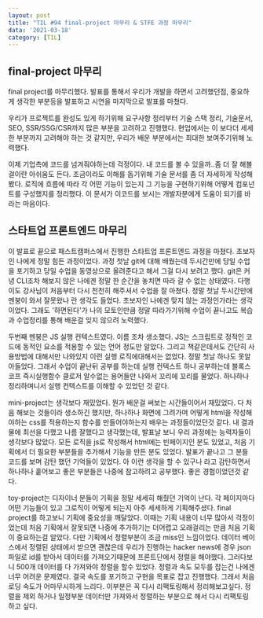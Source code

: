 ```yaml
---
layout: post
title: "TIL #94 final-project 마무리 & STFE 과정 마무리"
data: '2021-03-18'
category: [TIL]
---
```


## final-project 마무리 

final project를 마무리했다. 발표를 통해서 우리가 개발을 하면서 고려했던점, 중요하게 생각한 부분등을 발표하고 시연을 마지막으로 발표를 마쳤다. 

우리가 프로젝트를 완성도 있게 하기위해 요구사항 정리부터 기술 스택 정리, 기술문서, SEO, SSR/SSG/CSR까지 많은 부분을 고려하고 진행했다. 현업에서는 이 보다더 세세한 부분까지 고려해야 하는 것 같지만, 우리가 배운 부분에서는 최대한 보여주기위해 노력했다. 

이제 기업측에 코드를 넘겨줘야하는데 걱정이다. 내 코드를 볼 수 있을까..좀 더 잘 해볼걸이란 아쉬움도 든다. 조금이라도 이해를 돕기위해 기술 문서를 좀 더 자세하게 작성해봤다. 로직에 흐름에 따라 각 어떤 기능이 있는지 그 기능을 구현하기위해 어떻게 컴포넌트를 구성했지를 정리했다. 이 문서가 이코드를 보시는 개발자분에게 도움이 되기를 바라는 마음이다. 

## 스타트업 프론트엔드 마무리
이 발표로 끝으로 패스트캠퍼스에서 진행한 스타트업 프론트엔드 과정을 마쳤다. 초보자인 나에게 정말 힘든 과정이었다. 과정 첫날 git에 대해 배웠는데 두시간만에 당일 수업을 포기하고 당일 수업을 동영상으로 올려준다고 해서 그걸 다시 보려고 했다. git은 커녕 CLI조차 해보지 않은 나에겐 정말 한 순간을 놓치면 따라 갈 수 없는 상태였다. 다행이도 강사님이 처음부터 다시 천천히 해주셔서 수업을 잘 마쳤다. 정말 첫날 두시간만에 멘붕이 와서 잘못왔나 란 생각도 들었다. 초보자인 나에겐 맞지 않는 과정인가라는 생각이었다. 그래도 '하면된다'가 나의 모토인만큼 정말 따라가기위해 수업이 끝나고도 복습과 수업정리를 통해 배운걸 잊지 않으려 노력했다. 

두번째 멘붕은 JS 실행 컨텍스트였다. 이름 조차 생소했다. JS는 스크립트로 정적인 코드에 동적인 요소를 적용할 수 있는 언어 정도만 알았다. 그리고 책같은데서도 간단히 사용방법에 대해서만 나와있지 이런 실행 로직에대해서는 없었다. 정말 첫날 하나도 못알아들었다. 그래서 수업이 끝난뒤 공부를 하는데 실행 컨텍스트 하나 공부하는데 블록스코프 즉시실행함수 클로저 알수없는 용어들만 나와서 꼬리에 꼬리를 물었다. 하나하나 정리하며니서 실행 컨텍스트를 이해할 수 있었던 것 같다.

mini-project는 생각보다 재밌었다. 뭔가 배운걸 써보는 시간들이어서 재밌었다. 다 처음 해보는 것들이라 생소하긴 했지만, 하나하나 화면에 그려가며 어떻게 html을 작성해야하는 css를 적용하는지 함수를 만들어야하는지 배우는 과정들이었던것 같다. 내 결과물에 최선을 다했고 나름 잘했다고 생각했는데, 발표날 보니 우리 과정에는 능력자들이 생각보다 많았다. 모든 로직을 js로 작성해서 html에는 빈페이지인 분도 있었고, 처음 기획에서 더 필요한 부분들을 추가해서 기능을 만든 분도 있었다. 발표가 끝나고 그 분들 코드를 보며 감탄 했던 기억들이 있었다. 
아 이런 생각을 할 수 있구나 라고 감탄하면서 하나하나 훝어보고 좋은 부분들은 나중에 참고하려고 공부했다. 좋은 경험이었던것 같다. 

toy-project는 디자이너 분들이 기획을 정말 세세히 해줬던 기억이 난다. 각 페이지마다 어떤 기능들이 있고 그로직이 어떻게 되는지 아주 세세하게 기획해주셨다. final project를 하고보니 기획에 중요성을 깨달았다. 이때는 기획 내용이 너무 많아서 걱정이 었는데 처음 기획에서 잘못되면 나중에 추가하기는 더어렵고 오래걸리는 만큼 처음 기획이 중요하는걸 알았다. 다만 기획에서 정렬부분이 조금 miss인 느낌이었다. 데이터 베이스에서 정렬된 상태에서 받으면 괜찮은데 우리가 진행하는 hacker news에 경우 json파일로 id를 받아서 데이터를 가져오기때문에 프론트단에서 정렬을 해야했다. 그러다보니 500개 데이터를 다 가져와야 정렬을 할수 있었다. 정렬과 속도 모두를 잡는건 나에겐 너무 어려운 문제였다. 결국 속도를 포기하고 구현을 목표로 잡고 진행했다. 그래서 처음 로딩 속도가 어마무시하게 느리다. 이부분은 꼭 다시 리팩토링해서 정리해보고싶다. 정렬을 제외 하거나 일정부분 데이터만 가져와서 정렬하는 부분으로 해서 다시 리팩토링 하고 싶다. 